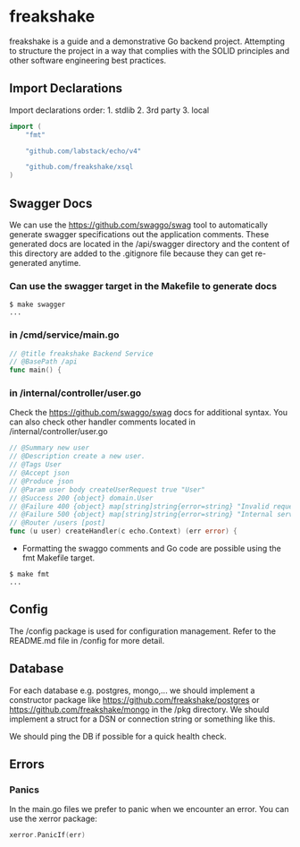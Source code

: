 # freakshake

freakshake is a guide and a demonstrative Go backend project. Attempting to structure the project in a way that complies with the SOLID principles and other software engineering best practices.

## Import Declarations

Import declarations order: 1. stdlib 2. 3rd party 3. local

```go
import (
    "fmt"

    "github.com/labstack/echo/v4"

    "github.com/freakshake/xsql
)
```

## Swagger Docs

We can use the <https://github.com/swaggo/swag> tool to automatically generate swagger specifications out the application comments.
These generated docs are located in the /api/swagger directory and the content of this directory are added to the .gitignore
file because they can get re-generated anytime.

### Can use the swagger target in the Makefile to generate docs

```shell
$ make swagger
...
```

### in /cmd/service/main.go

```go
// @title freakshake Backend Service
// @BasePath /api
func main() {
```

### in /internal/controller/user.go

Check the <https://github.com/swaggo/swag> docs for additional syntax. You can also check other handler comments located in /internal/controller/user.go

```go
// @Summary new user
// @Description create a new user.
// @Tags User
// @Accept json
// @Produce json
// @Param user body createUserRequest true "User"
// @Success 200 {object} domain.User
// @Failure 400 {object} map[string]string{error=string} "Invalid request"
// @Failure 500 {object} map[string]string{error=string} "Internal server error"
// @Router /users [post]
func (u user) createHandler(c echo.Context) (err error) {
```

* Formatting the swaggo comments and Go code are possible using the fmt Makefile target.

```shell
$ make fmt
...
```

## Config

The /config package is used for configuration management. Refer to the README.md file in /config for more detail.

## Database

For each database e.g. postgres, mongo,... we should implement a constructor package like <https://github.com/freakshake/postgres>
or <https://github.com/freakshake/mongo> in the /pkg directory. We should implement a struct for a DSN or connection string or something like this.

We should ping the DB if possible for a quick health check.

## Errors

### Panics

In the main.go files we prefer to panic when we encounter an error. You can use the xerror package:

```go
xerror.PanicIf(err)
```
